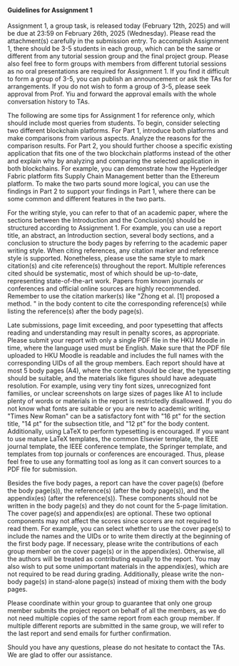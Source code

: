 #### Guidelines for Assignment 1

Assignment 1, a group task, is released today (February 12th, 2025) and will be due at 23:59 on February 26th, 2025 (Wednesday). Please read the attachment(s) carefully in the submission entry. To accomplish Assignment 1, there should be 3-5 students in each group, which can be the same or different from any tutorial session group and the final project group. Please also feel free to form groups with members from different tutorial sessions as no oral presentations are required for Assignment 1. If you find it difficult to form a group of 3-5, you can publish an announcement or ask the TAs for arrangements. If you do not wish to form a group of 3-5, please seek approval from Prof. Yiu and forward the approval emails with the whole conversation history to TAs. 

The following are some tips for Assignment 1 for reference only, which should include most queries from students. To begin, consider selecting two different blockchain platforms. For Part 1, introduce both platforms and make comparisons from various aspects. Analyze the reasons for the comparison results. For Part 2, you should further choose a specific existing application that fits one of the two blockchain platforms instead of the other and explain why by analyzing and comparing the selected application in both blockchains. For example, you can demonstrate how the Hyperledger Fabric platform fits Supply Chain Management better than the Ethereum platform. To make the two parts sound more logical, you can use the findings in Part 2 to support your findings in Part 1, where there can be some common and different features in the two parts. 

For the writing style, you can refer to that of an academic paper, where the sections between the Introduction and the Conclusion(s) should be structured according to Assignment 1. For example, you can use a report title, an abstract, an Introduction section, several body sections, and a conclusion to structure the body pages by referring to the academic paper writing style. When citing references, any citation marker and reference style is supported. Nonetheless, please use the same style to mark citation(s) and cite reference(s) throughout the report. Multiple references cited should be systematic, most of which should be up-to-date, representing state-of-the-art work. Papers from known journals or conferences and official online sources are highly recommended. Remember to use the citation marker(s) like "Zhong et al. [1] proposed a method. " in the body content to cite the corresponding reference(s) while listing the reference(s) after the body page(s). 

Late submissions, page limit exceeding, and poor typesetting that affects reading and understanding may result in penalty scores, as appropriate. Please submit your report with only a single PDF file in the HKU Moodle in time, where the language used must be English. Make sure that the PDF file uploaded to HKU Moodle is readable and includes the full names with the corresponding UIDs of all the group members. Each report should have at most 5 body pages (A4), where the content should be clear, the typesetting should be suitable, and the materials like figures should have adequate resolution. For example, using very tiny font sizes, unrecognized font families, or unclear screenshots on large sizes of pages like A1 to include plenty of words or materials in the report is restrictedly disallowed. If you do not know what fonts are suitable or you are new to academic writing, "Times New Roman" can be a satisfactory font with "16 pt" for the section title, "14 pt" for the subsection title, and "12 pt" for the body content. Additionally, using LaTeX to perform typesetting is encouraged. If you want to use mature LaTeX templates, the common Elsevier template, the IEEE journal template, the IEEE conference template, the Springer template, and templates from top journals or conferences are encouraged. Thus, please feel free to use any formatting tool as long as it can convert sources to a PDF file for submission. 

Besides the five body pages, a report can have the cover page(s) (before the body page(s)), the reference(s) (after the body page(s)), and the appendix(es) (after the reference(s)). These components should not be written in the body page(s) and they do not count for the 5-page limitation. The cover page(s) and appendix(es) are optional. These two optional components may not affect the scores since scorers are not required to read them. For example, you can select whether to use the cover page(s) to include the names and the UIDs or to write them directly at the beginning of the first body page. If necessary, please write the contributions of each group member on the cover page(s) or in the appendix(es). Otherwise, all the authors will be treated as contributing equally to the report. You may also wish to put some unimportant materials in the appendix(es), which are not required to be read during grading. Additionally, please write the non-body page(s) in stand-alone page(s) instead of mixing them with the body pages. 

Please coordinate within your group to guarantee that only one group member submits the project report on behalf of all the members, as we do not need multiple copies of the same report from each group member. If multiple different reports are submitted in the same group, we will refer to the last report and send emails for further confirmation. 

Should you have any questions, please do not hesitate to contact the TAs. We are glad to offer our assistance. 
